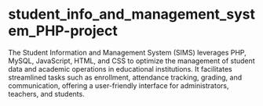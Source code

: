 # student_info_and_management_system_PHP-project
The Student Information and Management System (SIMS) leverages PHP, MySQL, JavaScript, HTML, and CSS to optimize the management of student data and academic operations in educational institutions. It facilitates streamlined tasks such as enrollment, attendance tracking, grading, and communication, offering a user-friendly interface for administrators, teachers, and students.
